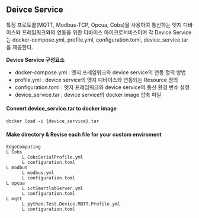 ## Deivce Service
특정 프로토콜(MQTT, Modbus-TCP, Opcua, Cobs)을 사용하여 통신하는 엣지 디바이스와 프레임워크와의 연동을 위한 디바이스 마이크로서비스이며 각 Device Service는 docker-compose.yml, profile.yml, configuration.toml, device_service.tar을 제공한다.

**Device Service 구성요소**
* docker-compose.yml : 엣지 프레임워크와 device service의 연동 정의 방법
* profile.yml : device service의 엣지 디바이스와 연동되는 Resource 정의
* configuration.toml : 엣지 프레임워크와 device service의 통신 환경 변수 설정
* device_service.tar : device service의 docker image 압축 파일

#### Convert device_service.tar to docker image
```
docker load -i {device_service}.tar
```

#### Make directory & Revise each file for your custom enviroment
```
EdgeComputing
L Cobs 
      L CobsSerialProfile.yml
      L configuration.toml
L modbus
      L modbus.yml
      L configuration.toml
L opcua
      L ictSmartlabServer.yml
      L configuration.toml
L mqtt
      L python.Test.Device.MQTT.Profile.yml
      L configuration.toml
```
